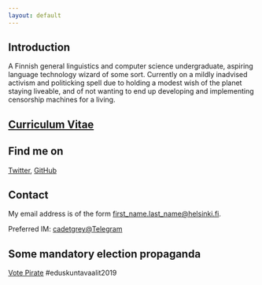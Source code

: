 ```yaml
---
layout: default
---
```


## Introduction

A Finnish general linguistics and computer science undergraduate, aspiring language technology wizard of some sort. Currently on a mildly inadvised activism and politicking spell due to holding a modest wish of the planet staying liveable, and of not wanting to end up developing and implementing censorship machines for a living.

## [Curriculum Vitae](https://www.overleaf.com/read/kdkgfzttqxzqhttps://www.overleaf.com/read/kdkgfzttqxzq)

## Find me on

[Twitter](https://twitter.com/MLRaudaskoski), [GitHub](https://github.com/cadetgrey)

## Contact

My email address is of the form first_name.last_name@helsinki.fi.

Preferred IM: [cadetgrey@Telegram](https://t.me/cadetgrey)

## Some mandatory election propaganda

[Vote Pirate](https://piraattipuolue.fi/yhdistykset/helsingin-piraatit/eduskuntavaaliehdokkaat-2019/) #eduskuntavaalit2019

